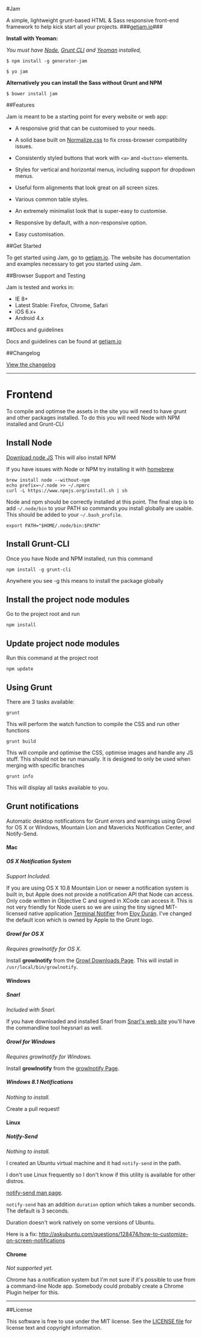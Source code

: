 [jam-url]: http://getjam.io
[license-url]: https://github.com/zizther/jam/blob/master/LICENSE.md
[changelog-url]: http://getjam.io/changelog
[nodejs-url]: https://nodejs.org
[gruntcli-url]: http://gruntjs.com/getting-started#installing-the-cli
[yeoman-url]: http://yeoman.io
[normalize-url]: http://necolas.github.io/normalize.css
[homebrew-url]: http://brew.sh
#Jam

A simple, lightweight grunt-based HTML & Sass responsive front-end framework to help kick start all your projects.
###[getjam.io][jam-url]###


**Install with Yeoman:**

_You must have [Node][nodejs-url], [Grunt CLI][gruntcli-url] and [Yeoman][yeoman-url] installed,_

```shell
$ npm install -g generator-jam
```

```shell
$ yo jam
```

**Alternatively you can install the Sass without Grunt and NPM**

```shell
$ bower install jam
```


##Features

Jam is meant to be a starting point for every website or web app:

* A responsive grid that can be customised to your needs.

* A solid base built on [Normalize.css][normalize-url] to fix cross-browser compatibility
  issues.

* Consistently styled buttons that work with `<a>` and `<button>` elements.

* Styles for vertical and horizontal menus, including support for dropdown
  menus.

* Useful form alignments that look great on all screen sizes.

* Various common table styles.

* An extremely minimalist look that is super-easy to customise.

* Responsive by default, with a non-responsive option.

* Easy customisation.


##Get Started

To get started using Jam, go to [getjam.io][jam-url]. The website has documentation and examples necessary to get you started using Jam.


##Browser Support and Testing

Jam is tested and works in:

* IE 8+
* Latest Stable: Firefox, Chrome, Safari
* iOS 6.x+
* Android 4.x


##Docs and guidelines

Docs and guidelines can be found at [getjam.io][jam-url]

##Changelog

[View the changelog][changelog-url]

---

# Frontend
To compile and optimse the assets in the site you will need to have grunt and other packages installed. To do this you will need Node with NPM installed and Grunt-CLI

## Install Node
[Download node JS][nodejs-url]
This will also install NPM

If you have issues with Node or NPM try installing it with [homebrew][homebrew-url]

	brew install node --without-npm
	echo prefix=~/.node >> ~/.npmrc
	curl -L https://www.npmjs.org/install.sh | sh
	
Node and npm should be correctly installed at this point. The final step is to add ```~/.node/bin``` to your PATH so commands you install globally are usable. This should be added to your ```~/.bash_profile```.

	export PATH="$HOME/.node/bin:$PATH"


## Install Grunt-CLI
Once you have Node and NPM installed, run this command
	
	npm install -g grunt-cli
	
Anywhere you see -g this means to install the package globally


## Install the project node modules
Go to the project root and run

	npm install
	
## Update project node modules
Run this command at the project root

	npm update
	
## Using Grunt
There are 3 tasks available:

	grunt
	
This will perform the watch function to compile the CSS and run other functions

	grunt build
	
This will compile and optimise the CSS, optimise images and handle any JS stuff.
This should not be run manually. It is designed to only be used when merging with specific branches

	grunt info
	
This will display all tasks available to you.

## Grunt notifications
Automatic desktop notifications for Grunt errors and warnings using Growl for OS X or Windows, Mountain Lion and Mavericks Notification Center, and Notify-Send.

#### Mac

#####  OS X Notification System

*Support Included.*

If you are using OS X 10.8 Mountain Lion or newer a notification system is built in, but Apple does not provide a
notification API that Node can access. Only code written in Objective C and signed in XCode can access it.
This is not very friendly for Node users so we are using the tiny signed MIT-licensed native application
[Terminal Notifier](https://github.com/alloy/terminal-notifier) from [Eloy Durán](https://github.com/alloy).
I've changed the default icon which is owned by Apple to the Grunt logo.

##### Growl for OS X

*Requires growlnotify for OS X.*

Install **growlnotify** from the [Growl Downloads Page](http://growl.info/downloads). This will install in `/usr/local/bin/growlnotify`.

#### Windows

##### Snarl

*Included with Snarl.*

If you have downloaded and installed Snarl from [Snarl's web site](http://snarl.fullphat.net/) you'll have the commandline tool heysnarl as well.

##### Growl for Windows

*Requires growlnotify for Windows.*

Install **growlnotify** from the [growlnotify Page](http://www.growlforwindows.com/gfw/help/growlnotify.aspx).

##### Windows 8.1 Notifications

*Nothing to install.*

Create a pull request!

#### Linux

##### Notify-Send

*Nothing to install.*

I created an Ubuntu virtual machine and it had `notify-send` in the path.

I don't use Linux frequently so I don't know if this utility is available for other distros.

[notify-send man page](http://manpages.ubuntu.com/manpages/gutsy/man1/notify-send.1.html).

`notify-send` has an addition `duration` option which takes a number seconds. The default is 3 seconds.

Duration doesn't work natively on some versions of Ubuntu.

Here is a fix: http://askubuntu.com/questions/128474/how-to-customize-on-screen-notifications

#### Chrome

*Not supported yet.*

Chrome has a notification system but I'm not sure if it's possible to use from a command-line Node app. Somebody could
probably create a Chrome Plugin helper for this.

---

##License

This software is free to use under the MIT license.
See the [LICENSE file][license-url] for license text and copyright information.